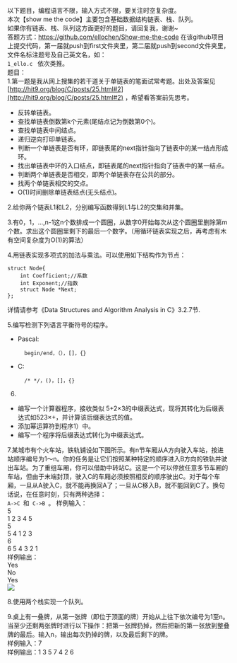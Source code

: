 以下题目，编程语言不限，输入方式不限，要关注时空复杂度。  
本次【show me the code】主要包含基础数据结构链表、栈、队列。  
如果你有链表、栈、队列这方面更好的题目，请回复我，谢谢~  
答题方式：https://github.com/ellochen/Show-me-the-code 在该github项目上提交代码，第一届就push到first文件夹里，第二届就push到second文件夹里，文件名标注题号及自己英文名，如：<code> 1_ello.c </code> 依次类推。  
题目：  
1.第一题是我从网上搜集的若干道关于单链表的笔面试常考题。出处及答案见
[http://hit9.org/blog/C/posts/25.html#2](http://hit9.org/blog/C/posts/25.html#2) ，希望看答案前先思考。

  - 反转单链表。
  - 查找单链表倒数第k个元素(尾结点记为倒数第0个)。
  - 查找单链表中间结点。
  - 递归逆向打印单链表。
  - 判断一个单链表是否有环，即链表尾的next指针指向了链表中的某一结点形成环。
  - 找出单链表中环的入口结点，即链表尾的next指针指向了链表中的某一结点。
  - 判断两个单链表是否相交，即两个单链表存在公共的部分。
  - 找两个单链表相交的交点。
  - O(1)时间删除单链表结点(无头结点)。

2.给你两个链表L1和L2，分别编写函数得到L1与L2的交集和并集。

3.有0，1，...,n-1这n个数排成一个圆圈，从数字0开始每次从这个圆圈里删除第m个数。求出这个圆圈里剩下的最后一个数字。（用循环链表实现之后，再考虑有木有空间复杂度为O(1)的算法）

4.用链表实现多项式的加法与乘法。可以使用如下结构作为节点：

	struct Node{  
		int Coefficient;//系数  
		int Exponent;//指数  
		struct Node *Next;  
	};

详情请参考《Data Structures and Algorithm Analysis in C》3.2.7节.

5.编写检测下列语言平衡符号的程序。

- Pascal:

		begin/end，（），[]，{}

- C:

		/* */，()，[]，{}  

6.
 - 编写一个计算器程序，接收类似 5+2×3的中缀表达式，现将其转化为后缀表达式如523×+，并计算该后缀表达式的值。
 - 添加幂运算符到程序1）中。
 - 编写一个程序将后缀表达式转化为中缀表达式。

7.某城市有个火车站，铁轨铺设如下图所示。有n节车厢从A方向驶入车站，按进站顺序编号为1～n。你的任务是让它们按照某种特定的顺序进入B方向的铁轨并驶出车站。为了重组车厢，你可以借助中转站C。这是一个可以停放任意多节车厢的车站，但由于末端封顶，驶入C的车厢必须按照相反的顺序驶出C。对于每个车厢，一旦从A驶入C，就不能再换回A了；一旦从C移入B，就不能回到C了。换句话说，在任意时刻，只有两种选择：<code> A->C </code>和<code> C->B </code>。
样例输入：  
5  
1 2 3 4 5  
5  
5 4 1 2 3  
6  
6 5 4 3 2 1  
样例输出：  
Yes  
No  
Yes  
![](http://img3.douban.com/view/note/large/public/p8044082.jpg)

8.使用两个栈实现一个队列。

9.桌上有一叠牌，从第一张牌（即位于顶面的牌）开始从上往下依次编号为1至n。当至少还剩两张牌时进行以下操作：把第一张牌扔掉，然后把新的第一张放到整叠牌的最后。输入n，输出每次扔掉的牌，以及最后剩下的牌。  
样例输入：7  
样例输出：1 3 5 7 4 2 6  
